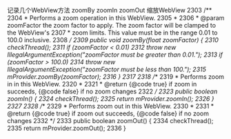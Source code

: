 记录几个WebView方法
zoomBy zoomIn zoomOut 缩放WebView
2303    /**
2304     * Performs a zoom operation in this WebView.
2305     *
2306     * @param zoomFactor the zoom factor to apply. The zoom factor will be clamped to the WebView's
2307     * zoom limits. This value must be in the range 0.01 to 100.0 inclusive.
2308     */
2309    public void zoomBy(float zoomFactor) {
2310        checkThread();
2311        if (zoomFactor < 0.01)
2312            throw new IllegalArgumentException("zoomFactor must be greater than 0.01.");
2313        if (zoomFactor > 100.0)
2314            throw new IllegalArgumentException("zoomFactor must be less than 100.");
2315        mProvider.zoomBy(zoomFactor);
2316    }
2317
2318    /**
2319     * Performs zoom in in this WebView.
2320     *
2321     * @return {@code true} if zoom in succeeds, {@code false} if no zoom changes
2322     */
2323    public boolean zoomIn() {
2324        checkThread();
2325        return mProvider.zoomIn();
2326    }
2327
2328    /**
2329     * Performs zoom out in this WebView.
2330     *
2331     * @return {@code true} if zoom out succeeds, {@code false} if no zoom changes
2332     */
2333    public boolean zoomOut() {
2334        checkThread();
2335        return mProvider.zoomOut();
2336    }